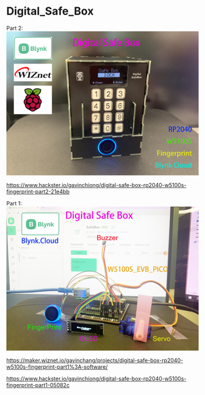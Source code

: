 # Digital_Safe_Box
Part 2:
![image](https://github.com/wiznetmaker/Digital_Safe_Box/blob/a21fe5926473a39332a4692297d1ba19c479a687/SAFEBOX2.jpg)

https://www.hackster.io/gavinchiong/digital-safe-box-rp2040-w5100s-fingerprint-part2-21e4bb



Part 1:
![image](https://github.com/wiznetmaker/Digital_Safe_Box/blob/9059f8d0a4390e7dfd98cf0b3d4624ab1964261d/DigitalSafeBox_1.jpg)

https://maker.wiznet.io/gavinchang/projects/digital-safe-box-rp2040-w5100s-fingerprint-part1%3A-software/

https://www.hackster.io/gavinchiong/digital-safe-box-rp2040-w5100s-fingerprint-part1-05082c
